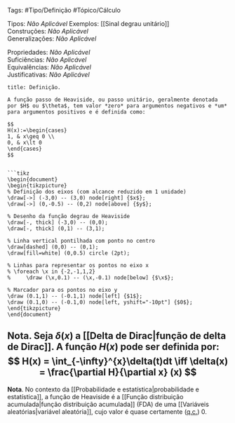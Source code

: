 Tags: #Tipo/Definição #Tópico/Cálculo

Tipos: _Não Aplicável_ 
Exemplos: [[Sinal degrau unitário]]  
Construções: _Não Aplicável_  
Generalizações: _Não Aplicável_

Propriedades: _Não Aplicável_  
Suficiências: _Não Aplicável_  
Equivalências: _Não Aplicável_  
Justificativas: _Não Aplicável_

```ad-abstract
title: Definição.

A função passo de Heaviside, ou passo unitário, geralmente denotada por $H$ ou $\theta$, tem valor *zero* para argumentos negativos e *um* para argumentos positivos e é definida como:

$$
H(x):=\begin{cases}
1, & x\geq 0 \\
0, & x\lt 0
\end{cases}
$$


```tikz
\begin{document}
\begin{tikzpicture}
% Definição dos eixos (com alcance reduzido em 1 unidade)
\draw[->] (-3,0) -- (3,0) node[right] {$x$};
\draw[->] (0,-0.5) -- (0,2) node[above] {$y$};

% Desenho da função degrau de Heaviside
\draw[-, thick] (-3,0) -- (0,0);
\draw[-, thick] (0,1) -- (3,1);

% Linha vertical pontilhada com ponto no centro
\draw[dashed] (0,0) -- (0,1);
\draw[fill=white] (0,0.5) circle (2pt);

% Linhas para representar os pontos no eixo x
% \foreach \x in {-2,-1,1,2}
%     \draw (\x,0.1) -- (\x,-0.1) node[below] {$\x$};

% Marcador para os pontos no eixo y
\draw (0.1,1) -- (-0.1,1) node[left] {$1$};
\draw (0.1,0) -- (-0.1,0) node[left, yshift="-10pt"] {$0$};
\end{tikzpicture}
\end{document}
```

**Nota**. Seja $\delta(x)$ a [[Delta de Dirac|função de delta de Dirac]]. A função $H(x)$ pode ser definida por:
$$
H(x) = \int_{-\infty}^{x}\delta(t)dt \iff \delta(x) = \frac{\partial H}{\partial x} (x)
$$
---
**Nota**. No contexto da [[Probabilidade e estatística|probabilidade e estatística]], a função de Heaviside é a [[Função distribuição acumulada|função distribuição acumulada]] (FDA) de uma [[Variáveis aleatórias|variável aleatória]], cujo valor é quase certamente ([q.c.](https://pt.wikipedia.org/wiki/Quase_certamente)) 0.